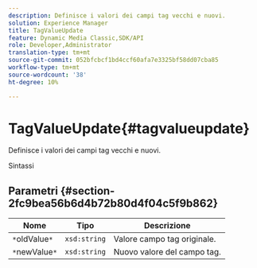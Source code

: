 ```yaml
---
description: Definisce i valori dei campi tag vecchi e nuovi.
solution: Experience Manager
title: TagValueUpdate
feature: Dynamic Media Classic,SDK/API
role: Developer,Administrator
translation-type: tm+mt
source-git-commit: 052bfcbcf1bd4ccf60afa7e3325bf58dd07cba85
workflow-type: tm+mt
source-wordcount: '38'
ht-degree: 10%

---
```



# TagValueUpdate{#tagvalueupdate}

Definisce i valori dei campi tag vecchi e nuovi.

Sintassi

## Parametri {#section-2fc9bea56b6d4b72b80d4f04c5f9b862}

| Nome | Tipo | Descrizione |
|---|---|---|
| `*`oldValue`*` | `xsd:string` | Valore campo tag originale. |
| `*`newValue`*` | `xsd:string` | Nuovo valore del campo tag. |

